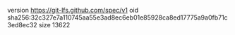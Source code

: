 version https://git-lfs.github.com/spec/v1
oid sha256:32c327e7a110745aa55e3ad8ec6eb01e85928ca8ed17775a9a0fb71c3ed8ec32
size 13622
